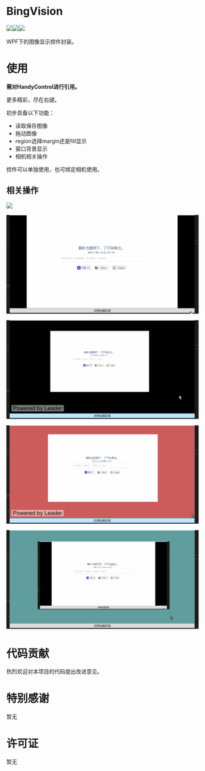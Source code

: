 # BingVision
![](https://img.shields.io/badge/Era-2021-brightgreen)![](https://img.shields.io/badge/Version-1.00-orange)![](https://img.shields.io/badge/Team-Leader-blue)

WPF下的图像显示控件封装。

# 使用
**需对HandyControl进行引用。** 

更多精彩，尽在右键。

初步具备以下功能：

- 读取保存图像
- 拖动图像
- region选择margin还是fill显示
- 窗口背景显示
- 相机相关操作

控件可以单独使用，也可绑定相机使用。

## 相关操作

![](./images/5.gif)



![](./images/1.gif)



![](./images/2.gif)



![](./images/3.gif)



![](./images/4.gif)

# 代码贡献
热烈欢迎对本项目的代码提出改进意见。


# 特别感谢
暂无

# 许可证
暂无
